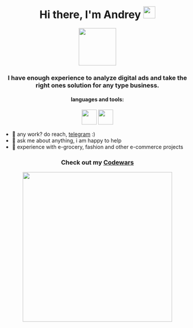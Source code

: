 <h1 align="center">Hi there, I'm Andrey 
<img src="https://github.com/blackcater/blackcater/raw/main/images/Hi.gif" height="32"/></h1>

<p align='center'>
  <img src='https://user-images.githubusercontent.com/5713670/87202985-820dcb80-c2b6-11ea-9f56-7ec461c497c3.gif' width='100'>
</p>
<h3 align="center">I have enough experience to analyze digital ads and take the right ones solution for any type business.</h3>





 <h4 align="center">languages and tools:</h4>
<p align='center'>
<code><img height="40" src="https://cdn.icon-icons.com/icons2/1381/PNG/512/python_94570.png"></code>
<code><img height="40" src="https://cdn.icon-icons.com/icons2/628/PNG/512/sql-file-black-rounded-rectangular-interface-symbol_icon-icons.com_57633.png"></code>
</p>

- 💼 any work? do reach, [telegram](https://t.me/meijinseem) :)
- 💬 ask me about anything, i am happy to help
- 🤝 experience with e-grocery, fashion and other e-commerce projects

<h3 align="center">Check out my <a href="https://www.codewars.com/users/meijinseem">Codewars<a> </h3>
<p align='center'>
<img src='https://www.codewars.com/users/meijinseem/badges/large' width='400'>
</p>
  
